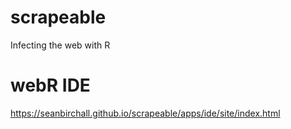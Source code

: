# scrapeable
 Infecting the web with R

 # webR IDE
 https://seanbirchall.github.io/scrapeable/apps/ide/site/index.html
